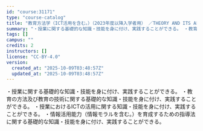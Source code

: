 ```yaml
---
id: "course:31171"
type: "course-catalog"
title: "教育方法学（ICT活用を含む。）（2023年度以降入学者用） ／THEORY AND ITS APPLICATION OF METHODS IN EDUCATION"
summary: "・授業に関する基礎的な知識・技能を身に付け、実践することができる。 ・教育の方法及び教育の技術に関する基礎的な知識・技能を身に付け、実践することができる。 ・授業におけるICTの活用に関する知識・技能を身に付け、実践することができる。 ・情…"
tags: []
campus: ""
credits: 2
instructors: []
license: "CC-BY-4.0"
version:
  created_at: "2025-10-09T03:48:57Z"
  updated_at: "2025-10-09T03:48:57Z"
---
```

・授業に関する基礎的な知識・技能を身に付け、実践することができる。 ・教育の方法及び教育の技術に関する基礎的な知識・技能を身に付け、実践することができる。 ・授業におけるICTの活用に関する知識・技能を身に付け、実践することができる。 ・情報活用能力（情報モラルを含む。）を育成するための指導法に関する基礎的な知識・技能を身に付け、実践することができる。
